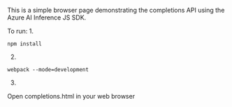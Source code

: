 This is a simple browser page demonstrating the completions API using the Azure AI Inference JS SDK.

To run:
1.
```
npm install
```

2.
```
webpack --mode=development
```

3.
Open completions.html in your web browser

